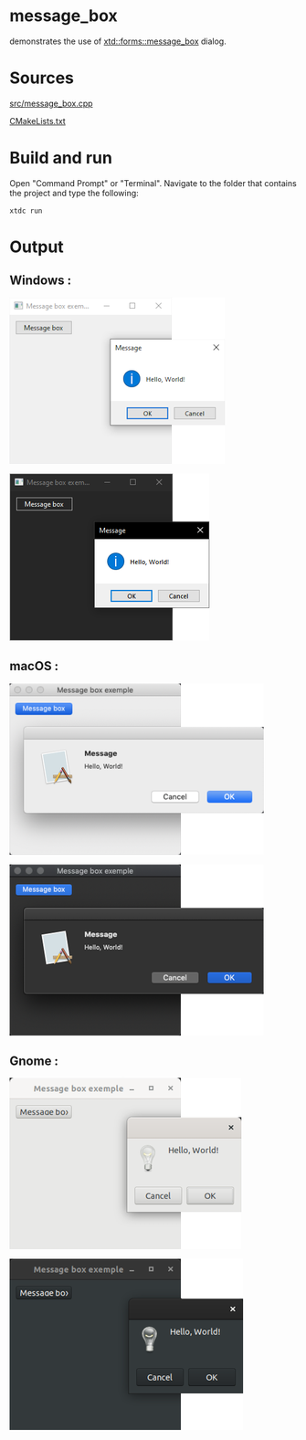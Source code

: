 # message_box

demonstrates the use of [xtd::forms::message_box](../../../src/xtd_forms/include/xtd/forms/message_box.hpp) dialog.

# Sources

[src/message_box.cpp](src/message_box.cpp)

[CMakeLists.txt](CMakeLists.txt)

# Build and run

Open "Command Prompt" or "Terminal". Navigate to the folder that contains the project and type the following:

```shell
xtdc run
```

# Output

## Windows :

![Screenshot](../../../docs/pictures/examples/message_box_w.png)

![Screenshot](../../../docs/pictures/examples/message_box_wd.png)

## macOS :

![Screenshot](../../../docs/pictures/examples/message_box_m.png)

![Screenshot](../../../docs/pictures/examples/message_box_md.png)

## Gnome :

![Screenshot](../../../docs/pictures/examples/message_box_g.png)

![Screenshot](../../../docs/pictures/examples/message_box_gd.png)
